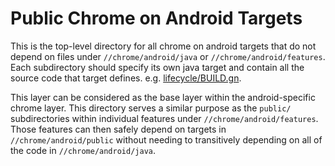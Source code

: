 # Public Chrome on Android Targets

This is the top-level directory for all chrome on android targets that do not
depend on files under `//chrome/android/java` or `//chrome/android/features`.
Each subdirectory should specify its own java target and contain all the
source code that target defines. e.g. [lifecycle/BUILD.gn](lifecycle/BUILD.gn).

This layer can be considered as the base layer within the android-specific
chrome layer. This directory serves a similar purpose as the `public/`
subdirectories within individual features under `//chrome/android/features`.
Those features can then safely depend on targets in `//chrome/android/public`
without needing to transitively depending on all of the code in
`//chrome/android/java`.
